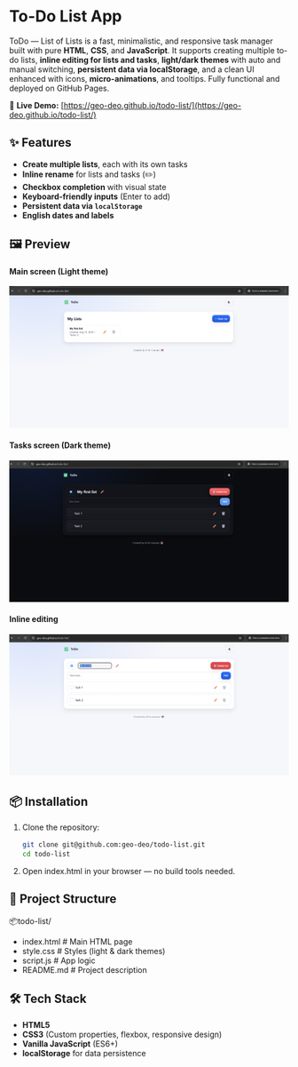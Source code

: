# To-Do List App

ToDo — List of Lists is a fast, minimalistic, and responsive task manager built with pure **HTML**, **CSS**, and **JavaScript**. It supports creating multiple to-do lists, **inline editing for lists and tasks**, **light/dark themes** with auto and manual switching, **persistent data via localStorage**, and a clean UI enhanced with icons, **micro-animations**, and tooltips. Fully functional and deployed on GitHub Pages.

🔗 **Live Demo:** [https://geo-deo.github.io/todo-list/](https://geo-deo.github.io/todo-list/)


## ✨ Features
- **Create multiple lists**, each with its own tasks
- **Inline rename** for lists and tasks (✏️)
- **Checkbox completion** with visual state
- **Keyboard-friendly inputs** (Enter to add)
- **Persistent data via `localStorage`**
- **English dates and labels**


## 🖼 Preview

#### Main screen (Light theme)
![Main screen - light](screenshots/main-light.png)

#### Tasks screen (Dark theme)
![Tasks screen - dark](screenshots/tasks-dark.png)

#### Inline editing
![Inline editing](screenshots/inline-edit.png)


## 📦 Installation
1. Clone the repository:
   ```bash
   git clone git@github.com:geo-deo/todo-list.git
   cd todo-list
2. Open index.html in your browser — no build tools needed.


## 📂 Project Structure
📦todo-list/
-  index.html # Main HTML page
-  style.css # Styles (light & dark themes)
- script.js # App logic
- README.md # Project description


## 🛠 Tech Stack
- **HTML5**
- **CSS3** (Custom properties, flexbox, responsive design)
- **Vanilla JavaScript** (ES6+)
- **localStorage** for data persistence
